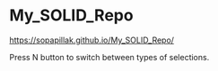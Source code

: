 # My_SOLID_Repo
https://sopapillak.github.io/My_SOLID_Repo/

Press N button to switch between types of selections.
